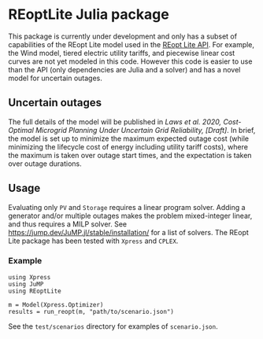 # REoptLite Julia package
This package is currently under development and only has a subset of capabilities of the REopt Lite model used in the [REopt Lite API](github.com/NREL/REopt-Lite-API). For example, the Wind model, tiered electric utility tariffs, and piecewise linear cost curves are not yet modeled in this code. However this code is easier to use than the API (only dependencies are Julia and a solver) and has a novel model for uncertain outages.


## Uncertain outages
The full details of the model will be published in _Laws et al. 2020, Cost-Optimal Microgrid Planning Under Uncertain Grid Reliability, [Draft]_. In brief, the model is set up to minimize the maximum expected outage cost (while minimizing the lifecycle cost of energy including utility tariff costs), where the maximum is taken over outage start times, and the expectation is taken over outage durations.

## Usage
Evaluating only `PV` and `Storage` requires a linear program solver. Adding a generator and/or multiple outages makes the problem mixed-integer linear, and thus requires a MILP solver. See https://jump.dev/JuMP.jl/stable/installation/ for a list of solvers. The REopt Lite package has been tested with `Xpress` and `CPLEX`.
### Example
```
using Xpress
using JuMP
using REoptLite

m = Model(Xpress.Optimizer)
results = run_reopt(m, "path/to/scenario.json")
```
See the `test/scenarios` directory for examples of `scenario.json`.
